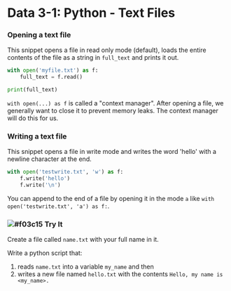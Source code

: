 # Data 3-1: Python - Text Files

### Opening a text file

This snippet opens a file in read only mode (default), loads the entire contents of the file as a string in `full_text` and prints it out.

```python
with open('myfile.txt') as f:
    full_text = f.read()

print(full_text)
```

`with open(...) as f` is called a "context manager". After opening a file, we generally want to close it to prevent memory leaks. The context manager will do this for us.

### Writing a text file

This snippet opens a file in write mode and writes the word 'hello' with a newline character at the end.

```python
with open('testwrite.txt', 'w') as f:
    f.write('hello')
    f.write('\n')
```

You can append to the end of a file by opening it in the mode `a` like `with open('testwrite.txt', 'a') as f:`.

### ![#f03c15](https://placehold.it/15/f03c15/000000?text=+) Try It

Create a file called `name.txt` with your full name in it.

Write a python script that:

1. reads `name.txt` into a variable `my_name` and then
2. writes a new file named `hello.txt` with the contents `Hello, my name is <my_name>.`
